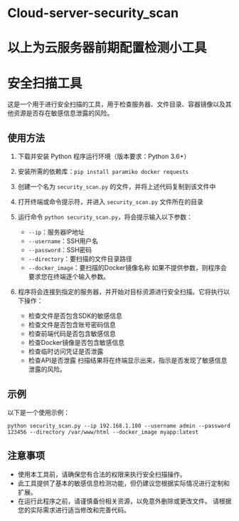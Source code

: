# Cloud-server-security_scan
# 以上为云服务器前期配置检测小工具
# 安全扫描工具
这是一个用于进行安全扫描的工具，用于检查服务器、文件目录、容器镜像以及其他资源是否存在敏感信息泄露的风险。
## 使用方法
1. 下载并安装 Python 程序运行环境（版本要求：Python 3.6+）
2. 安装所需的依赖库：`pip install paramiko docker requests`
3. 创建一个名为 `security_scan.py` 的文件，并将上述代码复制到该文件中
4. 打开终端或命令提示符，并进入 `security_scan.py` 文件所在的目录
5. 运行命令 `python security_scan.py`，将会提示输入以下参数：

   - `--ip`：服务器IP地址
   - `--username`：SSH用户名
   - `--password`：SSH密码
   - `--directory`：要扫描的文件目录路径
   - `--docker_image`：要扫描的Docker镜像名称
   如果不提供参数，则程序会要求您在终端逐个输入参数。
1. 程序将会连接到指定的服务器，并开始对目标资源进行安全扫描。它将执行以下操作：
   - 检查文件是否包含SDK的敏感信息
   - 检查文件是否包含账号密码信息
   - 检查前端代码是否包含敏感信息
   - 检查Docker镜像是否包含敏感信息
   - 检查临时访问凭证是否泄露
   - 检查API是否泄露
扫描结果将在终端显示出来，指示是否发现了敏感信息泄露的风险。
## 示例
以下是一个使用示例：
```
python security_scan.py --ip 192.168.1.100 --username admin --password 123456 --directory /var/www/html --docker_image myapp:latest
```
## 注意事项
- 使用本工具前，请确保您有合法的权限来执行安全扫描操作。
- 此工具提供了基本的敏感信息检测功能，但仍建议您根据实际情况进行定制和扩展。 
- 在运行此程序之前，请谨慎备份相关资源，以免意外删除或更改文件。 
请根据您的实际需求进行适当修改和完善代码。
